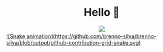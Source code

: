 <div align="center">
  <h1>Hello 👋</h1>
  <a href="https://github.com/brenno-silva">
  <img height="180em" src="https://github-readme-stats.vercel.app/api?username=brenno-silva&show_icons=true&theme=ayu-mirage&include_all_commits=true&count_private=true"/>
</div>
![Snake animation](https://github.com/brenno-silva/brenno-silva/blob/output/github-contribution-grid-snake.svg)
